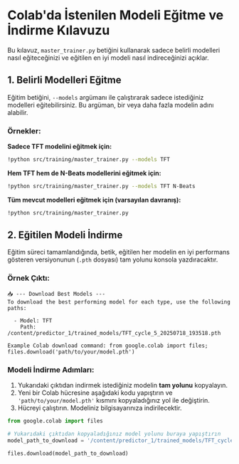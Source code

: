 # Colab'da İstenilen Modeli Eğitme ve İndirme Kılavuzu

Bu kılavuz, `master_trainer.py` betiğini kullanarak sadece belirli modelleri nasıl eğiteceğinizi ve eğitilen en iyi modeli nasıl indireceğinizi açıklar.

## 1. Belirli Modelleri Eğitme

Eğitim betiğini, `--models` argümanı ile çalıştırarak sadece istediğiniz modelleri eğitebilirsiniz. Bu argüman, bir veya daha fazla modelin adını alabilir.

### Örnekler:

**Sadece TFT modelini eğitmek için:**
```bash
!python src/training/master_trainer.py --models TFT
```

**Hem TFT hem de N-Beats modellerini eğitmek için:**
```bash
!python src/training/master_trainer.py --models TFT N-Beats
```

**Tüm mevcut modelleri eğitmek için (varsayılan davranış):**
```bash
!python src/training/master_trainer.py
```

## 2. Eğitilen Modeli İndirme

Eğitim süreci tamamlandığında, betik, eğitilen her modelin en iyi performans gösteren versiyonunun (`.pth` dosyası) tam yolunu konsola yazdıracaktır.

### Örnek Çıktı:

```
📥 --- Download Best Models ---
To download the best performing model for each type, use the following paths:

  - Model: TFT
    Path: /content/predictor_1/trained_models/TFT_cycle_5_20250718_193518.pth

Example Colab download command: from google.colab import files; files.download('path/to/your/model.pth')
```

### Modeli İndirme Adımları:

1.  Yukarıdaki çıktıdan indirmek istediğiniz modelin **tam yolunu** kopyalayın.
2.  Yeni bir Colab hücresine aşağıdaki kodu yapıştırın ve `'path/to/your/model.pth'` kısmını kopyaladığınız yol ile değiştirin.
3.  Hücreyi çalıştırın. Modeliniz bilgisayarınıza indirilecektir.

```python
from google.colab import files

# Yukarıdaki çıktıdan kopyaladığınız model yolunu buraya yapıştırın
model_path_to_download = '/content/predictor_1/trained_models/TFT_cycle_5_20250718_193518.pth'

files.download(model_path_to_download)